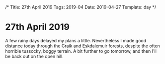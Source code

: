 /*
Title: 27th April 2019
Tags: 2019-04
Date: 2019-04-27
Template: day
*/

# 27th April 2019


A few rainy days delayed my plans a little. Nevertheless I made good distance today through the Craik and Eskdalemuir forests, despite the often horrible tussocky, boggy terrain. A bit further to go tomorrow, and then I'll be back out on the open hill.